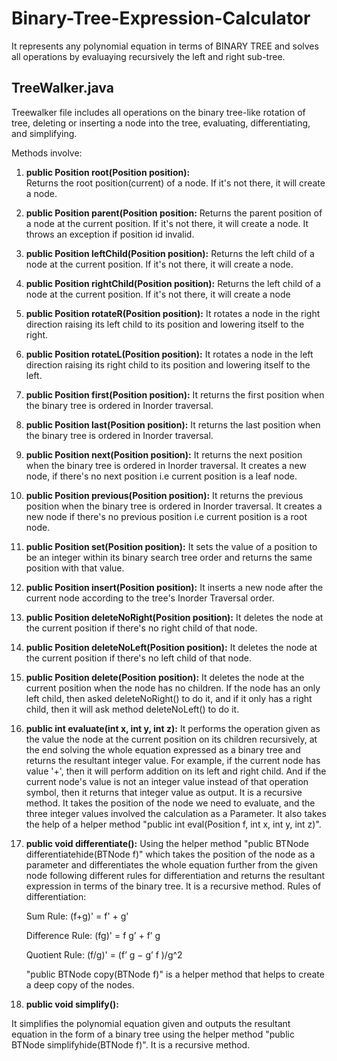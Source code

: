 # Binary-Tree-Expression-Calculator
It represents any polynomial equation in terms of BINARY TREE and solves all operations by evaluaying recursively the left and right sub-tree.

## TreeWalker.java

Treewalker file includes all operations on the binary tree-like rotation of tree, deleting or inserting a node into the tree, evaluating, differentiating, and simplifying.

Methods involve:

1. **public Position root(Position position):**  
     Returns the root position(current) of a node. If it's not there, it will create a node.
2. **public Position parent(Position position:** 
     Returns the parent position of a node at the current position. If it's not there, it will create a node. It throws an exception if position id invalid.
3. **public Position leftChild(Position position):** Returns the left child of a node at the current position. If it's not there, it will create a node. 
4. **public Position rightChild(Position position):** Returns the left child of a node at the current position. If it's not there, it will create a node
5. **public Position rotateR(Position position):** It rotates a node in the right direction raising its left child to its position and lowering itself to the right.
6. **public Position rotateL(Position position):**  It rotates a node in the left direction raising its right child to its position and lowering itself to the left.
7. **public Position first(Position position):** It returns the first position when the binary tree is ordered in Inorder traversal.
8. **public Position last(Position position):** It returns the last position when the binary tree is ordered in Inorder traversal.
9. **public Position next(Position position):** It returns the next position when the binary tree is ordered in Inorder traversal. It creates a new node,  if there's no next position i.e current position is a leaf node.
10. **public Position previous(Position position):**  It returns the previous position when the binary tree is ordered in Inorder traversal. It creates a new node if there's no previous position i.e current position is a root node.
11. **public Position set(Position position):**  It sets the value of a position to be an integer within its binary search tree order and returns the same position with that value.
12. **public Position insert(Position position):** It inserts a new node after the current node according to the tree's Inorder Traversal order.
13. **public Position deleteNoRight(Position position):** It deletes the node at the current position if there's no right child of that node.
14. **public Position deleteNoLeft(Position position):**  It deletes the node at the current position if there's no left child of that node.
15. **public Position delete(Position position):** It deletes the node at the current position when the node has no children. If the node has an only left child, then asked deleteNoRight() to do it, and if it only has a right child, then it will ask method deleteNoLeft() to do it.
16. **public int evaluate(int x, int y, int z):**  It performs the operation given as the value the node at the current position on its children recursively, at the end solving the whole equation expressed as a binary tree and returns the resultant integer value.  For example, if the current node has value '+', then it will perform addition on its left and right child. And if the current node's value is not an integer value instead of that operation symbol, then it returns that integer value as output. It is a recursive method. It takes the position of the node we need to evaluate, and the three integer values involved the calculation as a Parameter. It also takes the help of a helper method "public int eval(Position f, int x, int y, int z)". 
17. **public void differentiate():** Using the helper method "public BTNode differentiatehide(BTNode f)" which takes the position of the node as a parameter and differentiates the whole equation further from the given node following different rules for differentiation and returns the resultant expression in terms of the binary tree. It is a recursive method. Rules of differentiation:   

    Sum Rule:    (f+g)' = f' + g'

    Difference Rule:   (fg)' =  f g’ + f’ g

    Quotient Rule:   (f/g)' = (f’ g − g’ f )/g^2

    "public BTNode copy(BTNode f)" is a helper method that helps to create a deep copy of the  nodes.

18. **public void simplify():**

It simplifies the polynomial equation given and outputs the resultant equation in the form of a binary tree using the helper method "public BTNode simplifyhide(BTNode f)". It is a recursive method.
